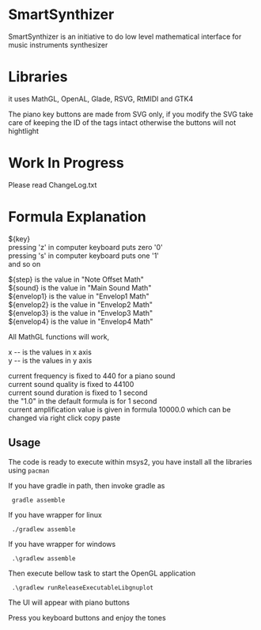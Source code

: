 # SmartSynthizer

SmartSynthizer is an initiative to do low level mathematical interface for music instruments synthesizer

# Libraries

it uses MathGL, OpenAL, Glade, RSVG, RtMIDI and GTK4

The piano key buttons are made from SVG only, if you modify the SVG take care of keeping the ID of the tags intact otherwise the buttons will not hightlight

# Work In Progress

Please read ChangeLog.txt

# Formula Explanation

${key} <br/>
pressing 'z' in computer keyboard puts zero '0'<br/>
pressing 's' in computer keyboard puts one '1'<br/>
and so on <br/>

${step} is the value in "Note Offset Math"<br/>
${sound} is the value in "Main Sound Math"<br/>
${envelop1} is the value in "Envelop1 Math"<br/>
${envelop2} is the value in "Envelop2 Math"<br/>
${envelop3} is the value in "Envelop3 Math"<br/>
${envelop4} is the value in "Envelop4 Math"<br/>

All MathGL functions will work,<br/>

x -- is the values in x axis<br/>
y -- is the values in y axis<br/>

current frequency is fixed to 440 for a piano sound<br/>
current sound quality is fixed to 44100<br/>
current sound duration is fixed to 1 second<br/>
the "1.0" in the default formula is for 1 second<br/>
current amplification value is given in formula 10000.0 which can be changed via right click copy paste<br/>

## Usage

The code is ready to execute within msys2, you have install all the libraries using `pacman`

If you have gradle in path, then invoke gradle as

     gradle assemble

If you have wrapper for linux

     ./gradlew assemble

If you have wrapper for windows

     .\gradlew assemble

Then execute bellow task to start the OpenGL application

     .\gradlew runReleaseExecutableLibgnuplot

The UI will appear with piano buttons

Press you keyboard buttons and enjoy the tones
